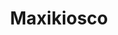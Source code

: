 ---
title: "Maxikiosco"
url: /ciudad-autonoma-de-buenos-aires/maxikiosco-avenida-luis-maria-campos/
shop: comodidad
---